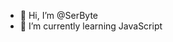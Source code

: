 - 👋 Hi, I’m @SerByte
- 🌱 I’m currently learning JavaScript

<!---
SerByte/SerByte is a ✨ special ✨ repository because its `README.md` (this file) appears on your GitHub profile.
You can click the Preview link to take a look at your changes.
--->
